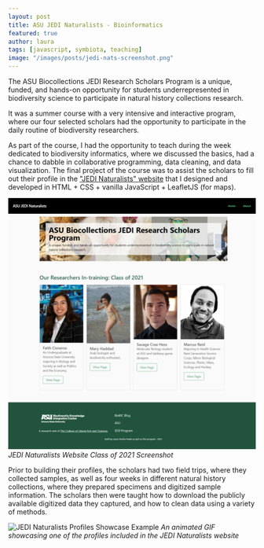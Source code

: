 ```yaml
---
layout: post
title: ASU JEDI Naturalists - Bioinformatics
featured: true
author: laura
tags: [javascript, symbiota, teaching]
image: "/images/posts/jedi-nats-screenshot.png"
---
```


The ASU Biocollections JEDI Research Scholars Program is a unique, funded, and hands-on opportunity for students underrepresented in biodiversity science to participate in natural history collections research. 

It was a summer course with a very intensive and interactive program, where our four selected scholars had the opportunity to participate in the daily routine of biodiversity researchers.

As part of the course, I had the opportunity to teach during the week dedicated to biodiversity informatics, where we discussed the basics, had a chance to dabble in collaborative programming, data cleaning, and data visualization. The final project of the course was to assist the scholars to fill out their profile in the ["JEDI Naturalists" website](https://serv.biokic.asu.edu/) that I designed and developed in HTML + CSS + vanilla JavaScript + LeafletJS (for maps).

![JEDI Naturalists Website Class of 2021 Screenshot](/images/posts/jedi-nats-screenshot.png)
*JEDI Naturalists Website Class of 2021 Screenshot*

Prior to building their profiles, the scholars had two field trips, where they collected samples, as well as four weeks in different natural history collections, where they prepared specimens and digitized sample information. The scholars then were taught how to download the publicly available digitized data they captured, and how to clean data using a variety of methods.

![JEDI Naturalists Profiles Showcase Example](/images/posts/jedi-nats-profile-demo.gif)
*An animated GIF showcasing one of the profiles included in the JEDI Naturalists website*